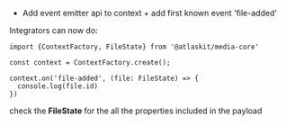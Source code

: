 - Add event emitter api to context + add first known event 'file-added'

Integrators can now do:

```
import {ContextFactory, FileState} from '@atlaskit/media-core'

const context = ContextFactory.create();

context.on('file-added', (file: FileState) => {
  console.log(file.id)
})
```

check the **FileState** for the all the properties included in the payload